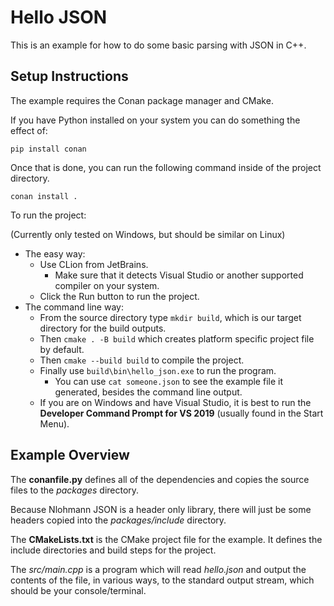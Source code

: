 # Hello JSON

This is an example for how to do some basic parsing with JSON in C++.

## Setup Instructions
The example requires the Conan package manager and CMake.

If you have Python installed on your system you can do something the effect of:

``pip install conan``

Once that is done, you can run the following command inside of the project directory.

``conan install .``

To run the project:

(Currently only tested on Windows, but should be similar on Linux)
* The easy way:
    * Use CLion from JetBrains.
        * Make sure that it detects Visual Studio or another supported compiler on your system.
    * Click the Run button to run the project.
* The command line way:
    * From the source directory type ``mkdir build``, which is our target directory for the build outputs.
    * Then ``cmake . -B build`` which creates platform specific project file by default.
    * Then ``cmake --build build`` to compile the project.
    * Finally use ``build\bin\hello_json.exe`` to run the program.
        * You can use ``cat someone.json`` to see the example file it generated, besides the command line output.
    * If you are on Windows and have Visual Studio, it is best to run the **Developer Command Prompt for VS 2019** (usually found in the Start Menu).

## Example Overview
The **conanfile.py** defines all of the dependencies and copies the source files to the _packages_ directory.

Because Nlohmann JSON is a header only library, there will just be some headers copied into the _packages/include_ directory.

The **CMakeLists.txt** is the CMake project file for the example. It defines the include directories and build steps for the project.

The _src/main.cpp_ is a program which will read _hello.json_ and output the contents of the file, in various ways, to the standard output stream, which should be your console/terminal.

